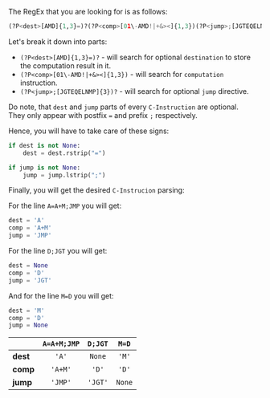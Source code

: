 The RegEx that you are looking for is as follows:

```python
(?P<dest>[AMD]{1,3}=)?(?P<comp>[01\-AMD!|+&><]{1,3})(?P<jump>;[JGTEQELNMP]{3})?
```

Let's break it down into parts:

- `(?P<dest>[AMD]{1,3}=)?` - will search for optional `destination` to store the computation result in it. 
- `(?P<comp>[01\-AMD!|+&><]{1,3})` - will search for `computation` instruction.
- `(?P<jump>;[JGTEQELNMP]{3})?` - will search for optional `jump` directive.

Do note, that `dest` and `jump` parts of every `C-Instruction` are optional.  
They only appear  with postfix `=` and prefix `;` respectively.

Hence, you will have to take care of these signs:
```python
if dest is not None:
    dest = dest.rstrip("=")

if jump is not None:
    jump = jump.lstrip(";")
```

Finally, you will get the desired `C-Instrucion` parsing:

For the line `A=A+M;JMP` you will get:
```python
dest = 'A'
comp = 'A+M'
jump = 'JMP'
```
For the line `D;JGT` you will get:
```python
dest = None
comp = 'D'
jump = 'JGT'
```

And for the line `M=D` you will get:
```python
dest = 'M'
comp = 'D'
jump = None
```


|          | `A=A+M;JMP`   |   `D;JGT`     |  `M=D`    |
| -------- | :---------:   | :---------:   | :-----:   |
| **dest** | `'A'`         | `None`        | `'M'`     |
| **comp** | `'A+M'`       | `'D'`         | `'D'`     |
| **jump** | `'JMP'`       | `'JGT'`       | `None`    |
